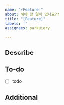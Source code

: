 ```yaml
---
name: "⚡️Feature "
about: 해야 할 일이 있나요??
title: "[Feature]"
labels: ''
assignees: parkuiery

---
```


## Describe

## To-do
- [ ] todo

## Additional
>
